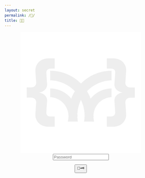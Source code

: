 ```yaml
---
layout: secret
permalink: /🔑/
title: 🔑🤔
---
```


<div class="article-list" style="display: flex; align-items: center; justify-content: center; flex-direction: column;">
    <a class="none" href="{{site.baseurl}}/">
        <img src="/favicon2.png" alt="Logo" style="width: 400px;">
    </a>
    <input align="center" type="password" id="password" name="password" placeholder="Password">
    <p align="center">
        <button class="simplebutton" id="submit-button">🔑🗝️</button>
    </p>
</div>

<script>
    document.getElementById('submit-button').addEventListener('click', function() {
        var passwordInput = document.getElementById('password');
        var password = document.getElementById('password').value;

        if (password === '400391211') {
            passwordInput.style.color = '';
            window.location.href = '{{site.baseurl}}/';
        } else {
            passwordInput.value = '';
            passwordInput.placeholder = 'Access Denied!';
            passwordInput.style.border-bottom = '3px solid red';
        }
    });
</script>